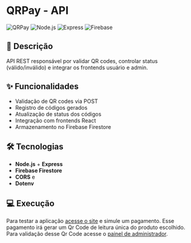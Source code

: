 # QRPay - API

![QRPay](https://img.shields.io/badge/QRPay-API-green)
![Node.js](https://img.shields.io/badge/Node.js-20.0.0-brightgreen?logo=node.js)
![Express](https://img.shields.io/badge/Express-4.x-lightgrey?logo=express)
![Firebase](https://img.shields.io/badge/Firebase-Firestore-orange?logo=firebase)

## 🚀 Descrição
API REST responsável por validar QR codes, controlar status (válido/inválido) e integrar os frontends usuário e admin.

## ✨ Funcionalidades
- Validação de QR codes via POST
- Registro de códigos gerados
- Atualização de status dos códigos
- Integração com frontends React
- Armazenamento no Firebase Firestore

## 🛠 Tecnologias
- **Node.js** + **Express**
- **Firebase Firestore**
- **CORS** e
- **Dotenv**

## 💻 Execução

Para testar a aplicação [acesse o site](https://pagamento-6bm8-git-main-joao-niches-projects.vercel.app) e simule um pagamento.
Esse pagamento irá gerar um Qr Code de leitura única do produto escolhido. Para validação desse Qr Code acesse o [painel de administrador](https://qr-reader-git-main-joao-niches-projects.vercel.app).
